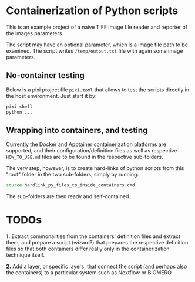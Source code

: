 # Containerization of Python scripts

This is an example project of a naive TIFF image file reader and reporter of the images parameters.

The script may have an optional parameter, which is a image file path to be examined.
The script writes `/temp/output.txt` file with again some image parameters.

## No-container testing

Below is a pixi project file `pixi.toml` that allows to test the scripts directly
in the host environment. Just start it by:

```bash
pixi shell
python ...
```

## Wrapping into containers, and testing

Currently the Docker and Apptainer containerization platforms are supported,
and their configuration/definition files as well as respective `HOW_TO_USE.md`
files are to be found in the respective sub-folders.

The very step, however, is to create hard-links of python scripts from
this "root" folder in the two sub-folders, simply by running:

```bash
source hardlink_py_files_to_inside_containers.cmd
```

The sub-folders are then ready and self-contained.

# TODOs

**1.** Extract commonalities from the containers' definition files and extract them,
and prepare a script (wizard?) that prepares the respective definition files
so that both containers differ really only in the containerization technique itself.


**2.** Add a layer, or specific layers, that connect the script (and perhaps also
the containers) to a particular system such as Nextflow or BIOMERO.

